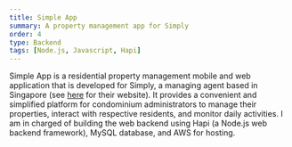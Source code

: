 ```yaml
---
title: Simple App
summary: A property management app for Simply
order: 4
type: Backend
tags: [Node.js, Javascript, Hapi]
---
```


Simple App is a residential property management mobile and web application that is developed for Simply, a managing agent based in Singapore (see [here](https://simplysakal.asia) for their website). It provides a convenient and simplified platform for condominium administrators to manage their properties, interact with respective residents, and monitor daily activities. I am in charged of building the web backend using Hapi (a Node.js web backend framework), MySQL database, and AWS for hosting.